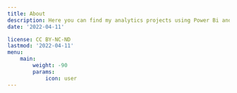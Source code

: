 ```yaml
---
title: About
description: Here you can find my analytics projects using Power Bi and Microsoft's data stack.
date: '2022-04-11'

license: CC BY-NC-ND
lastmod: '2022-04-11'
menu:
    main: 
        weight: -90
        params:
            icon: user
---
```

